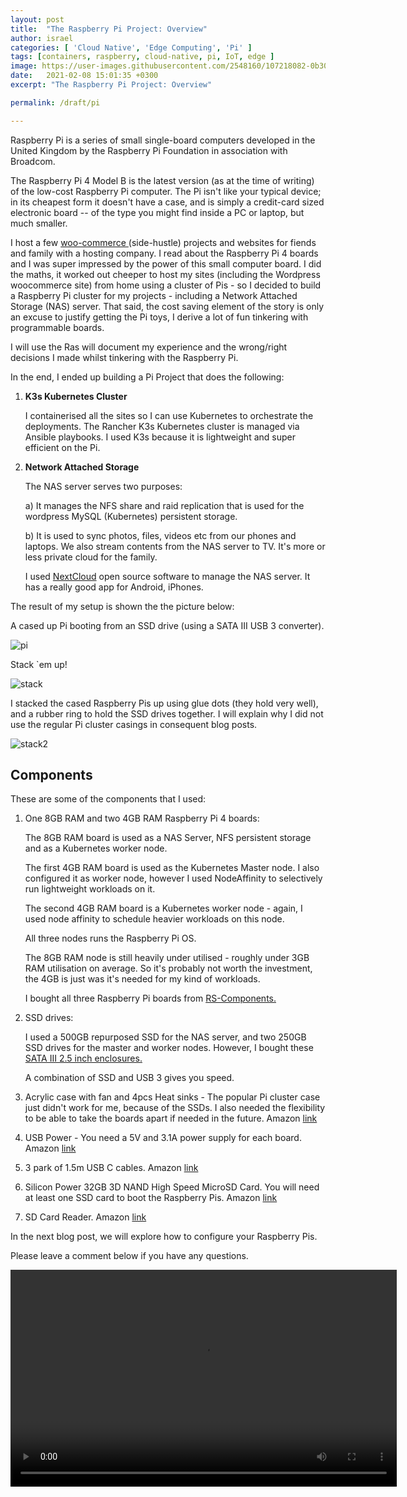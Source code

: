 ```yaml
---
layout: post
title:  "The Raspberry Pi Project: Overview"
author: israel
categories: [ 'Cloud Native', 'Edge Computing', 'Pi' ]
tags: [containers, raspberry, cloud-native, pi, IoT, edge ]
image: https://user-images.githubusercontent.com/2548160/107218082-0b30e080-6a07-11eb-80e7-c62e4f1197d2.jpg
date:   2021-02-08 15:01:35 +0300
excerpt: "The Raspberry Pi Project: Overview"

permalink: /draft/pi

---
```


Raspberry Pi is a series of small single-board computers developed in the United Kingdom by the Raspberry Pi Foundation in association with Broadcom.

The Raspberry Pi 4 Model B is the latest version (as at the time of writing) of the low-cost Raspberry Pi computer. The Pi isn't like your typical device; in its cheapest form it doesn't have a case, and is simply a credit-card sized electronic board -- of the type you might find inside a PC or laptop, but much smaller.

I host a few <a href="https://woocommerce.com/" target="_blank"> woo-commerce </a> (side-hustle) projects and websites for fiends and family with a hosting company. I read about the Raspberry Pi 4 boards and I was super impressed by the power of this small computer board. I did the maths, it worked out cheeper to host my sites (including the Wordpress woocommerce site) from home using a cluster of Pis - so I decided to build a Raspberry Pi cluster for my projects -  including a Network Attached Storage (NAS) server.  That said, the cost saving element of the story is only an excuse to justify getting the Pi toys, I derive a lot of fun tinkering with programmable boards.

I will use the Ras will document my experience and the wrong/right decisions I made whilst tinkering with the Raspberry Pi. 

In the end, I ended up building a Pi Project that does the following:

1. <b> K3s Kubernetes Cluster </b>

    I containerised all the sites so I can use Kubernetes to orchestrate the deployments. The Rancher K3s Kubernetes cluster is managed via Ansible playbooks. I used K3s because it is lightweight and super efficient on the Pi. 

2. <b> Network Attached Storage </b>

   The NAS server serves two purposes:

    a) It manages the NFS share and raid replication that is used for the wordpress MySQL (Kubernetes) persistent storage.

    b) It is used to sync photos, files, videos etc from our phones and laptops. We also stream contents from the NAS server to TV. It's more or less private cloud for the family.  

   I used <a href="https://nextcloud.com/"> NextCloud</a> open source software to manage the NAS server. It has a really good app for Android, iPhones.

The result of my setup is shown the the picture below:

A cased up Pi booting from an SSD drive (using a SATA III USB 3 converter).

<p class="aligncenter">
<img alt ="pi" class="lazyimg" src="https://user-images.githubusercontent.com/2548160/107225755-1be65400-6a11-11eb-81b5-d67a245eb34f.jpg"/> 
<br>
</p>

Stack `em up!

<p class="aligncenter">
<img alt ="stack" class="lazyimg" src="https://user-images.githubusercontent.com/2548160/107226410-00c81400-6a12-11eb-9dbc-d35b0d69dd17.jpg"/> 
<br>
</p>

I stacked the cased Raspberry Pis up using glue dots (they hold very well), and a rubber ring to hold the SSD drives together. I will explain why I did not use the regular Pi cluster casings in consequent blog posts.

<p class="aligncenter">
<img alt="stack2" class="lazyimg" src="https://user-images.githubusercontent.com/2548160/107226521-26edb400-6a12-11eb-8b3b-20421fde95ff.jpg"/> 
<br>
</p>

## Components

These are some of the components that I used:

1. One 8GB RAM and two 4GB RAM Raspberry Pi 4 boards:

    The 8GB RAM board is used as a NAS Server, NFS persistent storage and as a Kubernetes worker node.

    The first 4GB RAM board is used as the Kubernetes Master node. I also configured it as worker node, however I used NodeAffinity to selectively run lightweight workloads on it.

    The second 4GB RAM  board is a Kubernetes worker node - again, I used node affinity to schedule heavier workloads on this node. 

    All three nodes runs the Raspberry Pi OS.

    The 8GB RAM node is still heavily under utilised - roughly under 3GB RAM utilisation on average. So it's probably not worth the investment, the 4GB is just was it's needed for my kind of workloads.

    I bought all three  Raspberry Pi boards from  <a href="https://uk.rs-online.com/web/c/raspberry-pi-arduino-development-tools/raspberry-pi-shop/raspberry-pi/" target="_blank"> RS-Components. </a>

2. SSD drives: 

    I used a 500GB repurposed SSD for the NAS server, and two 250GB SSD drives for the master and worker nodes. However, I bought these <a href="https://www.amazon.co.uk/gp/product/B077XVTTJC/ref=ppx_yo_dt_b_asin_title_o09_s00?ie=UTF8&psc=1" target="_blank"> SATA III 2.5 inch enclosures. </a>

    A combination of SSD and USB 3 gives you speed.

3. Acrylic case with fan and 4pcs Heat sinks - The popular Pi cluster case just didn't work for me, because of the SSDs. 
   I also needed the flexibility to be able to take the boards apart if needed in the future. Amazon <a href="https://www.amazon.co.uk/gp/product/B07TVLTMX3/ref=ppx_yo_dt_b_asin_title_o06_s00?ie=UTF8&psc=1" target="_blank">link </a>
 
4. USB Power - You need a 5V and 3.1A power supply for each board.  Amazon <a href="https://www.amazon.co.uk/gp/product/B083184N9N/ref=ppx_yo_dt_b_asin_title_o05_s01?ie=UTF8&psc=1" target="_blank">link </a>

5. 3 park of 1.5m USB C cables.  Amazon <a href="https://www.amazon.co.uk/gp/product/B07CJJHVKX/ref=ppx_yo_dt_b_asin_title_o04_s00?ie=UTF8&psc=1" target="_blank">link </a>

4. Silicon Power 32GB 3D NAND High Speed MicroSD Card. You will need at least one SSD card to boot the Raspberry Pis. 
Amazon <a href="https://www.amazon.co.uk/gp/product/B07RMXNLF4/ref=ppx_yo_dt_b_asin_title_o07_s00?ie=UTF8&psc=1" target="_blank">link </a>

5. SD Card Reader. Amazon <a href="https://www.amazon.co.uk/gp/product/B07KVZJH2D/ref=ppx_yo_dt_b_asin_title_o05_s01?ie=UTF8&psc=1" target="_blank">link </a> 

In the next blog post, we will explore how to configure your Raspberry Pis. 

Please leave a comment below if you have any questions.

<p class="aligncenter">
<video width="618" height="347" controls preload> 
    <source src="https://raw.githubusercontent.com/iogbole/blog.israelo/stage/assets/videos/pivid.webm" media="only screen and (min-device-width: 568px)"></source>
    <source src="https://raw.githubusercontent.com/iogbole/blog.israelo/stage/assets/videos/pivid.webm" media="only screen and (max-device-width: 568px)"></source>
</video>
</p>

